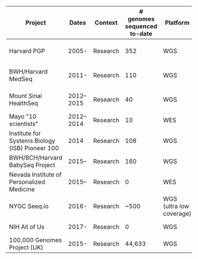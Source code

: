 | Project | Dates | Context | # genomes sequenced to-date | Platform | Lab Report with Signout | Results Returned | Report to Health Record | Uninterpreted Data to Participants | Accredited Lab | Last updated |    
| --- | --- | --- | --- | --- | --- | --- | --- | --- | --- | --- |
| Harvard PGP | 2005- | Research | 352 | WGS | No | Y Filtered Variants w/ Lit Annot | No | Yes (Variants) | No | Nov 2017 |  
| BWH/Harvard MedSeq | 2011- | Research | 110 | WGS | Yes | Monogenic, Common, PGx | Yes | FASTQ | Yes | Nov 28, 2017 |
| Mount Sinai HealthSeq |	2012–2015	| Research	| 40	| WGS	| No	| Monogenic, Common, PGx |	No	| BAM, VCF	| No | paper |
| Mayo "10 scientists" |	2012–2014	| Research	| 10	| WES	| No	| Monogenic |	No| Yes |	No | paper |
| Institute for Systems Biology (ISB) Pioneer 100 | 2014 | Research | 108 | WGS | No | Monogenic, Common, PGx | No | BAM, VCF | No | paper |
| BWH/BCH/Harvard BabySeq Project | 2015– | Research | 160 | WGS | Yes | Monogenic, PGx | Yes | FASTQ | Yes | Nov 2017 |
| Nevada Institute of Personalized Medicine | 2015– | Research | 0 | WES | Yes | Monogenic, PGx | No | BAM, VCF | No | paper |
| NYGC Seeq.io | 2016- | Research | ~500 | WGS (ultra low coverage) | No | ancestry, microbiome | No | BAM | No | Feb 2017 | 
| NIH All of Us | 2017- | Research | 0 | WGS | ? | ? | ? | ? | ? | November 2017 |
| 100,000 Genomes Project (UK) | 2015- | Research | 44,633 | WGS | Yes | Monogenic, PGx | Yes | Yes | Yes | January 2018 |
